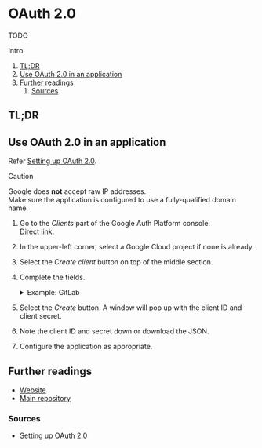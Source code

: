 # OAuth 2.0

TODO

Intro

<!-- Remove this line to uncomment if used
## Table of contents <!-- omit in toc -->

1. [TL;DR](#tldr)
1. [Use OAuth 2.0 in an application](#use-oauth-20-in-an-application)
1. [Further readings](#further-readings)
   1. [Sources](#sources)

## TL;DR

<!-- Uncomment if used
<details>
  <summary>Setup</summary>

```sh
```

</details>
-->

<!-- Uncomment if used
<details>
  <summary>Usage</summary>

```sh
```

</details>
-->

<!-- Uncomment if used
<details>
  <summary>Real world use cases</summary>

```sh
```

</details>
-->

## Use OAuth 2.0 in an application

Refer [Setting up OAuth 2.0].

> [!caution]
> Google does **not** accept raw IP addresses.<br/>
> Make sure the application is configured to use a fully-qualified domain name.

1. Go to the _Clients_ part of the Google Auth Platform console.<br/>
   [Direct link](https://console.cloud.google.com/auth/clients).
1. In the upper-left corner, select a Google Cloud project if none is already.
1. Select the _Create client_ button on top of the middle section.
1. Complete the fields.

   <details>
     <summary>Example: GitLab</summary>

   ```yml
    Application type: Web application
    Name: GitLab
    Authorized JavaScript origins: https://gitlab.example.org
    Authorized redirect URIs: # the domain name, followed by the callback URIs; add one at a time
      https://gitlab.example.org/users/auth/google_oauth2/callback
      https://gitlab.example.org/-/google_api/auth/callback
   ```

   </details>

1. Select the _Create_ button.
   A window will pop up with the client ID and client secret.
1. Note the client ID and secret down or download the JSON.
1. Configure the application as appropriate.

## Further readings

- [Website]
- [Main repository]

### Sources

- [Setting up OAuth 2.0]

<!--
  Reference
  ═╬═Time══
  -->

<!-- In-article sections -->
<!-- Knowledge base -->
<!-- Files -->
<!-- Upstream -->
[main repository]: https://github.com/project/
[website]: https://website/
[setting up oauth 2.0]: https://support.google.com/googleapi/answer/6158849

<!-- Others -->
